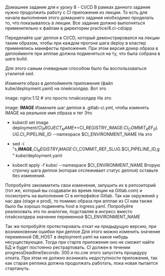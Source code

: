 Домашнее задание для к уроку 8 - CI/CD
В рамках данного задания нужно продолжить работу с CI приложения из лекции. То есть для начала выполнения этого домашнего задания необходимо проделать то, что показывалось в лекции. Все задание должно выполняться применительно к файлам в директории practice/8.ci-cd/app

Переделайте шаг деплоя в CI/CD, который демонстрировался на лекции таким образом, чтобы при каждом прогоне шага deploy в кластер применялись манифесты приложения. При этом версия докер образа в деплойменте при апплае должна подменяться на ту, что была собрана в шаге build.

Для этого самым очевидным способом было бы воспользоваться утилитой sed.

Измените образ в деплойменте приложения (файл kube/deployment.yaml) на плейсхолдер.
Вот это

image: nginx:1.12 # это просто плэйсхолдер
На это

image: __IMAGE__
Измените шаг деплоя в .gitlab-ci.yml, чтобы изменять IMAGE на реальное имя образа и тег
Это

- kubectl set image deployment/$CI_PROJECT_NAME *=$CI_REGISTRY_IMAGE:$CI_COMMIT_REF_SLUG.$CI_PIPELINE_ID --namespace $CI_ENVIRONMENT_NAME
На это

- sed -i "s,__IMAGE__,$CI_REGISTRY_IMAGE:$CI_COMMIT_REF_SLUG.$CI_PIPELINE_ID,g" kube/deployment.yaml
- kubectl apply -f kube/ --namespace $CI_ENVIRONMENT_NAME
Вторую строчку шага деплоя (которая отслеживает статус деплоя) оставьте без изменений.

Попробуйте закоммитить свои изменения, запушить их в репозиторий (тот же, который вы создавали во время лекции на Gitlab.com) и посмотреть на выполнение CI в интерфейсе Gitlab.
Так как окружений у нас два (stage и prod), то помимо образа при апплае из CI нам также было бы хорошо подменять host в ingress.yaml. Попробуйте реализовать это по аналогии, подставляя в ингресс вместо плэйсхолдера значение переменной $CI_ENVIRONMENT_NAME

Так же попробуйте протестировать откат на предыдущую версию, при возникновении ошибки при деплое
Для этого можно изменить значение переменной DB_HOST в deployment.yaml на какое нибудь несуществующее. Тогда при старте приложения оно не сможет найти БД и будет постоянно рестрартовать. CI должен в течении progressDeadlineSeconds: 300 и по.сле этого запустить процедуру отката. При этом не должно возникать недоступности приложения, так как старая реплика должна продолжать работать, пока новая пытается стартануть.
